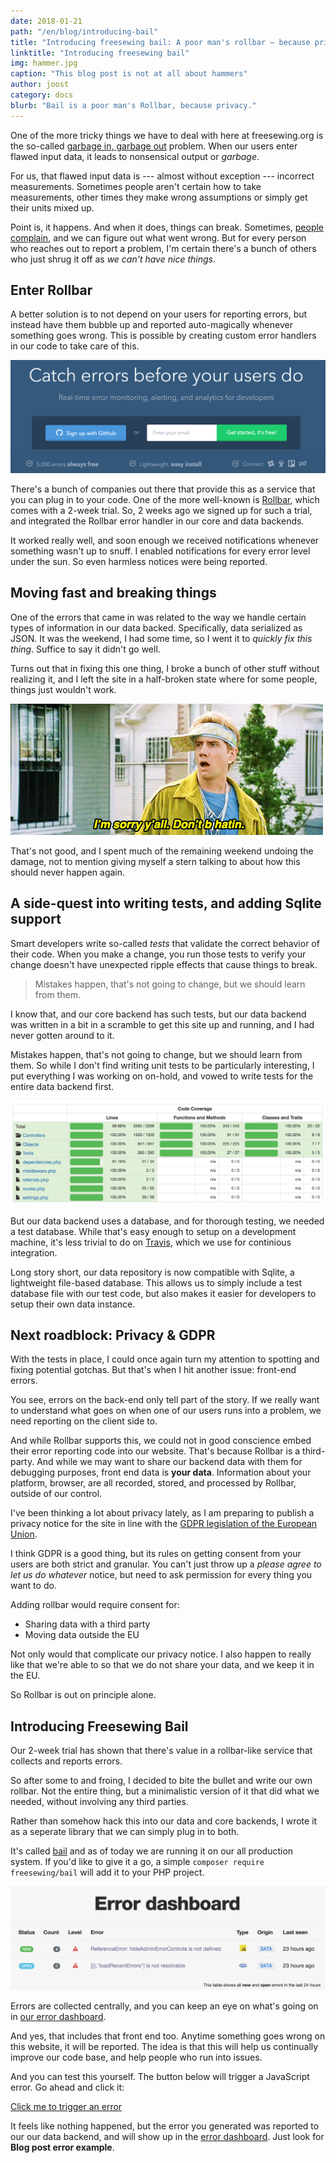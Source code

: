 ```yaml
---
date: 2018-01-21
path: "/en/blog/introducing-bail"
title: "Introducing freesewing bail: A poor man's rollbar — because privacy"
linktitle: "Introducing freesewing bail"
img: hammer.jpg
caption: "This blog post is not at all about hammers"
author: joost
category: docs
blurb: "Bail is a poor man's Rollbar, because privacy."
---
```

One of the more tricky things we have to deal with here at freesewing.org is the so-called 
[garbage in, garbage out](https://en.wikipedia.org/wiki/Garbage_in,_garbage_out) problem. 
When our users enter flawed input data, it leads to nonsensical output or *garbage*.

For us, that flawed input data is --- almost without exception --- incorrect measurements. 
Sometimes people aren't certain how to take measurements, 
other times they make wrong assumptions or simply get their units mixed up.

Point is, it happens. And when it does, things can break. 
Sometimes, 
[people](https://github.com/freesewing/site/issues/246) 
[complain](https://github.com/freesewing/site/issues/194), 
and we can figure out what went wrong. 
But for every person who reaches out to report a problem, 
I'm certain there's a bunch of others who just shrug it off as *we can't have nice things*. 

## Enter Rollbar

A better solution is to not depend on your users for reporting errors, 
but instead have them bubble up and reported auto-magically whenever something goes wrong. 
This is possible by creating custom error handlers in our code to take care of this.

![Screen grab from the rollbar.com website](rollbar.png)

There's a bunch of companies out there that provide this as a service 
that you can plug in to your code. One of the more well-known is 
[Rollbar](https://rollbar.com/), which comes with a 2-week trial. 
So, 2 weeks ago we signed up for such a trial, 
and integrated the Rollbar error handler in our core and data backends.

It worked really well, and soon enough we received notifications whenever something 
wasn't up to snuff. I enabled notifications for every error level under the sun. 
So even harmless notices were being reported.

## Moving fast and breaking things

One of the errors that came in was related to the way we handle certain types of 
information in our data backed. Specifically, data serialized as JSON. 
It was the weekend, I had some time, so I went it to *quickly fix this thing*. 
Suffice to say it didn't go well.

Turns out that in fixing this one thing, I broke a bunch of other stuff without realizing it, 
and I left the site in a half-broken state where for some people, things just wouldn't work.

![This will probably not be the last time I break something](giphy.gif)

That's not good, and I spent much of the remaining weekend undoing the damage, 
not to mention giving myself a stern talking to about how this should never happen again.

## A side-quest into writing tests, and adding Sqlite support

Smart developers write so-called *tests* that validate the correct behavior of their code. 
When you make a change, you run those tests to verify your change doesn't have 
unexpected ripple effects that cause things to break.

> Mistakes happen, that's not going to change, but we should learn from them.

I know that, and our core backend has such tests, but our data backend was written 
in a bit in a scramble to get this site up and running, and I had never gotten around to it.

Mistakes happen, that's not going to change, but we should learn from them.
So while I don't find writing unit tests to be particularly interesting, 
I put everything I was working on on-hold, and vowed to write tests for the entire data backend first.

![From no tests to 99.88% test coverage for our data backend](coverage.png)

But our data backend uses a database, and for thorough testing, we needed a test database.
While that's easy enough to setup on a development machine, it's less trivial to do on 
[Travis](https://travis-ci.org/), which we use for continious integration.

Long story short, our data repository is now compatible with Sqlite, a lightweight file-based database.
This allows us to simply include a test database file with our test code, but also makes it easier for
developers to setup their own data instance.

## Next roadblock: Privacy & GDPR

With the tests in place, I could once again turn my attention to spotting and fixing potential gotchas. 
But that's when I hit another issue: front-end errors.

You see, errors on the back-end only tell part of the story. 
If we really want to understand what goes on when one of our users runs into a problem, 
we need reporting on the client side to. 

And while Rollbar supports this, we could not in good conscience embed their error reporting code into our website. 
That's because Rollbar is a third-party. 
And while we may want to share our backend data with them for debugging purposes, 
front end data is **your data**. 
Information about your platform, browser, are all recorded, stored, and processed by Rollbar, outside of our control.

I've been thinking a lot about privacy lately, as I am preparing to publish a privacy notice for the site 
in line with the 
[GDPR legislation of the European Union](https://en.wikipedia.org/wiki/General_Data_Protection_Regulation). 

I think GDPR is a good thing, but its rules on getting consent from your users are both strict and granular.
You can't just throw up a *please agree to let us do whatever* notice, but need to ask permission for 
every thing you want to do.

Adding rollbar would require consent for:

 - Sharing data with a third party
 - Moving data outside the EU

Not only would that complicate our privacy notice. I also happen to really like that we're able to so that
we do not share your data, and we keep it in the EU.

So Rollbar is out on principle alone.

## Introducing Freesewing Bail

Our 2-week trial has shown that there's value in a rollbar-like service that collects and reports errors. 

So after some to and froing, I decided to bite the bullet and write our own rollbar. 
Not the entire thing, but a minimalistic version of it that did what we needed, without involving any third parties.

Rather than somehow hack this into our data and core backends, 
I wrote it as a seperate library that we can simply plug in to both. 

It's called [bail](https://github.com/freesewing/bail) and as of today we are running it on our all production system.
If you'd like to give it a go, a simple `composer require freesewing/bail` will add it to your PHP project.

![This is what our new error dashboard looks like](dashboard.png)

Errors are collected centrally, and you can keep an eye on what's going on in [our error dashboard](/errors).

And yes, that includes that front end too. 
Anytime something goes wrong on this website, it will be reported. 
The idea is that this will help us continually improve our code base, and help people who run into issues.

And you can test this yourself. The button below will trigger a JavaScript error. Go ahead and click it:

<p class="text-center mt-5 mb-5"><a href="#" class="btn btn-lg btn-primary" onClick="event.preventDefault(); throw 'Blog post error example';">Click me to trigger an error</a></p>

It feels like nothing happened, but the error you generated was reported to our 
our data backend, and will show up in the [error dashboard](/errors). Just look for **Blog post error example**.
